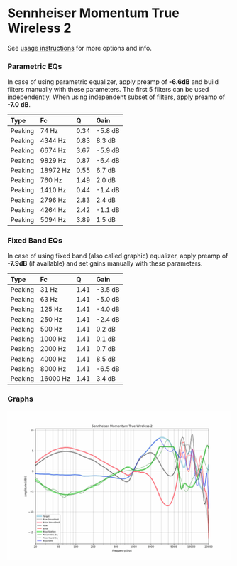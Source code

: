 # Sennheiser Momentum True Wireless 2
See [usage instructions](https://github.com/jaakkopasanen/AutoEq#usage) for more options and info.

### Parametric EQs
In case of using parametric equalizer, apply preamp of **-6.6dB** and build filters manually
with these parameters. The first 5 filters can be used independently.
When using independent subset of filters, apply preamp of **-7.0 dB**.

| Type    | Fc       |    Q | Gain    |
|:--------|:---------|:-----|:--------|
| Peaking | 74 Hz    | 0.34 | -5.8 dB |
| Peaking | 4344 Hz  | 0.83 | 8.3 dB  |
| Peaking | 6674 Hz  | 3.67 | -5.9 dB |
| Peaking | 9829 Hz  | 0.87 | -6.4 dB |
| Peaking | 18972 Hz | 0.55 | 6.7 dB  |
| Peaking | 760 Hz   | 1.49 | 2.0 dB  |
| Peaking | 1410 Hz  | 0.44 | -1.4 dB |
| Peaking | 2796 Hz  | 2.83 | 2.4 dB  |
| Peaking | 4264 Hz  | 2.42 | -1.1 dB |
| Peaking | 5094 Hz  | 3.89 | 1.5 dB  |

### Fixed Band EQs
In case of using fixed band (also called graphic) equalizer, apply preamp of **-7.9dB**
(if available) and set gains manually with these parameters.

| Type    | Fc       |    Q | Gain    |
|:--------|:---------|:-----|:--------|
| Peaking | 31 Hz    | 1.41 | -3.5 dB |
| Peaking | 63 Hz    | 1.41 | -5.0 dB |
| Peaking | 125 Hz   | 1.41 | -4.0 dB |
| Peaking | 250 Hz   | 1.41 | -2.4 dB |
| Peaking | 500 Hz   | 1.41 | 0.2 dB  |
| Peaking | 1000 Hz  | 1.41 | 0.1 dB  |
| Peaking | 2000 Hz  | 1.41 | 0.7 dB  |
| Peaking | 4000 Hz  | 1.41 | 8.5 dB  |
| Peaking | 8000 Hz  | 1.41 | -6.5 dB |
| Peaking | 16000 Hz | 1.41 | 3.4 dB  |

### Graphs
![](./Sennheiser%20Momentum%20True%20Wireless%202.png)